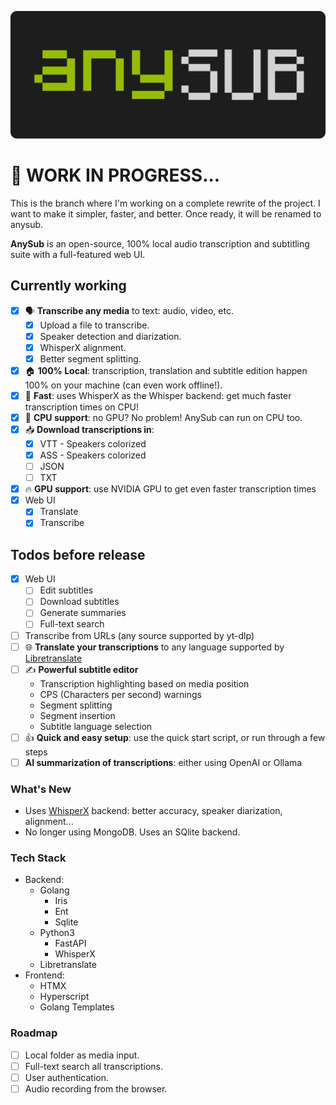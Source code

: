 [![anysub banner](misc/banner2.png)](https://anysub.org)

# 🚧 WORK IN PROGRESS...

This is the branch where I'm working on a complete rewrite of the project. I want to make it simpler, faster, and better. Once ready, it will be renamed to anysub.

**AnySub** is an open-source, 100% local audio transcription and subtitling suite with a full-featured web UI.

## Currently working

- [x] 🗣️ **Transcribe any media** to text: audio, video, etc.
  - [x] Upload a file to transcribe.
  - [x] Speaker detection and diarization.
  - [x] WhisperX alignment.
  - [x] Better segment splitting.

- [x] 🏠 **100% Local**: transcription, translation and subtitle edition happen 100% on your machine (can even work offline!).
- [x] 🚀 **Fast**: uses WhisperX as the Whisper backend: get much faster transcription times on CPU!
- [x] 🐎 **CPU support**: no GPU? No problem! AnySub can run on CPU too.
- [x] 📥 **Download transcriptions in**:
  - [x] VTT - Speakers colorized
  - [x] ASS - Speakers colorized
  - [ ] JSON
  - [ ] TXT
- [x] 🔥 **GPU support**: use NVIDIA GPU to get even faster transcription times
- [x] Web UI
  - [x] Translate
  - [x] Transcribe

## Todos before release
- [x] Web UI
  - [ ] Edit subtitles
  - [ ] Download subtitles
  - [ ] Generate summaries
  - [ ] Full-text search
- [ ] Transcribe from URLs (any source supported by yt-dlp)
- [ ] 🌐 **Translate your transcriptions** to any language supported by [Libretranslate](https://libretranslate.com)
- [ ] ✍️ **Powerful subtitle editor**
  - Transcription highlighting based on media position
  - CPS (Characters per second) warnings
  - Segment splitting
  - Segment insertion
  - Subtitle language selection
- [ ] 👍 **Quick and easy setup**: use the quick start script, or run through a few steps
- [ ] **AI summarization of transcriptions**: either using OpenAI or Ollama

### What's New

- Uses [WhisperX](https://github.com/m-bain/whisperX) backend: better accuracy, speaker diarization, alignment...
- No longer using MongoDB. Uses an SQlite backend.

### Tech Stack

- Backend:
  - Golang
    - Iris
    - Ent
    - Sqlite
  - Python3
    - FastAPI
    - WhisperX
  - Libretranslate
- Frontend:
  - HTMX
  - Hyperscript
  - Golang Templates

### Roadmap

- [ ] Local folder as media input.
- [ ] Full-text search all transcriptions.
- [ ] User authentication.
- [ ] Audio recording from the browser.
